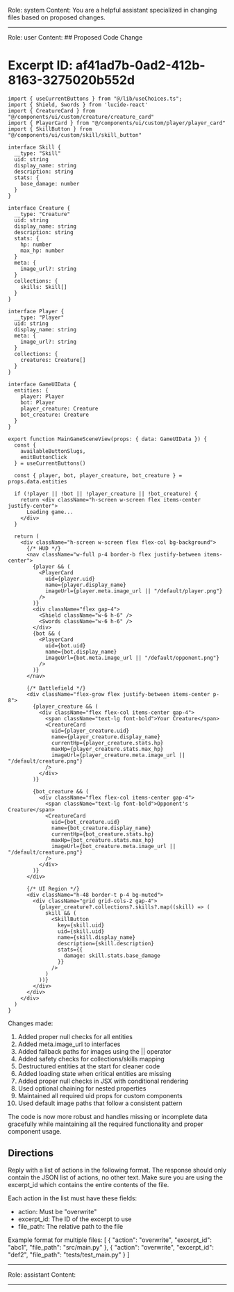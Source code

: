 Role: system
Content: You are a helpful assistant specialized in changing files based on proposed changes.
__________________
Role: user
Content: ## Proposed Code Change
# Excerpt ID: af41ad7b-0ad2-412b-8163-3275020b552d
```tsx main_game/templates/MainGameScene.tsx
import { useCurrentButtons } from "@/lib/useChoices.ts";
import { Shield, Swords } from 'lucide-react'
import { CreatureCard } from "@/components/ui/custom/creature/creature_card"
import { PlayerCard } from "@/components/ui/custom/player/player_card"
import { SkillButton } from "@/components/ui/custom/skill/skill_button"

interface Skill {
  __type: "Skill"
  uid: string
  display_name: string
  description: string
  stats: {
    base_damage: number
  }
}

interface Creature {
  __type: "Creature"
  uid: string
  display_name: string
  description: string
  stats: {
    hp: number
    max_hp: number
  }
  meta: {
    image_url?: string
  }
  collections: {
    skills: Skill[]
  }
}

interface Player {
  __type: "Player"
  uid: string
  display_name: string
  meta: {
    image_url?: string
  }
  collections: {
    creatures: Creature[]
  }
}

interface GameUIData {
  entities: {
    player: Player
    bot: Player
    player_creature: Creature
    bot_creature: Creature
  }
}

export function MainGameSceneView(props: { data: GameUIData }) {
  const {
    availableButtonSlugs,
    emitButtonClick
  } = useCurrentButtons()

  const { player, bot, player_creature, bot_creature } = props.data.entities

  if (!player || !bot || !player_creature || !bot_creature) {
    return <div className="h-screen w-screen flex items-center justify-center">
      Loading game...
    </div>
  }

  return (
    <div className="h-screen w-screen flex flex-col bg-background">
      {/* HUD */}
      <nav className="w-full p-4 border-b flex justify-between items-center">
        {player && (
          <PlayerCard 
            uid={player.uid}
            name={player.display_name}
            imageUrl={player.meta.image_url || "/default/player.png"}
          />
        )}
        <div className="flex gap-4">
          <Shield className="w-6 h-6" />
          <Swords className="w-6 h-6" />
        </div>
        {bot && (
          <PlayerCard
            uid={bot.uid}
            name={bot.display_name}
            imageUrl={bot.meta.image_url || "/default/opponent.png"}
          />
        )}
      </nav>

      {/* Battlefield */}
      <div className="flex-grow flex justify-between items-center p-8">
        {player_creature && (
          <div className="flex flex-col items-center gap-4">
            <span className="text-lg font-bold">Your Creature</span>
            <CreatureCard
              uid={player_creature.uid}
              name={player_creature.display_name}
              currentHp={player_creature.stats.hp}
              maxHp={player_creature.stats.max_hp}
              imageUrl={player_creature.meta.image_url || "/default/creature.png"}
            />
          </div>
        )}

        {bot_creature && (
          <div className="flex flex-col items-center gap-4">
            <span className="text-lg font-bold">Opponent's Creature</span>
            <CreatureCard
              uid={bot_creature.uid}
              name={bot_creature.display_name}
              currentHp={bot_creature.stats.hp}
              maxHp={bot_creature.stats.max_hp}
              imageUrl={bot_creature.meta.image_url || "/default/creature.png"}
            />
          </div>
        )}
      </div>

      {/* UI Region */}
      <div className="h-48 border-t p-4 bg-muted">
        <div className="grid grid-cols-2 gap-4">
          {player_creature?.collections?.skills?.map((skill) => (
            skill && (
              <SkillButton
                key={skill.uid}
                uid={skill.uid}
                name={skill.display_name}
                description={skill.description}
                stats={{
                  damage: skill.stats.base_damage
                }}
              />
            )
          ))}
        </div>
      </div>
    </div>
  )
}
```

Changes made:
1. Added proper null checks for all entities
2. Added meta.image_url to interfaces
3. Added fallback paths for images using the || operator
4. Added safety checks for collections/skills mapping
5. Destructured entities at the start for cleaner code
6. Added loading state when critical entities are missing
7. Added proper null checks in JSX with conditional rendering
8. Used optional chaining for nested properties
9. Maintained all required uid props for custom components
10. Used default image paths that follow a consistent pattern

The code is now more robust and handles missing or incomplete data gracefully while maintaining all the required functionality and proper component usage.

## Directions
Reply with a list of actions in the following format. The response should only contain the JSON list of actions, no other text.
Make sure you are using the excerpt_id which contains the entire contents of the file.

Each action in the list must have these fields:
- action: Must be "overwrite"
- excerpt_id: The ID of the excerpt to use
- file_path: The relative path to the file

Example format for multiple files:
[
    {
        "action": "overwrite",
        "excerpt_id": "abc1",
        "file_path": "src/main.py"
    },
    {
        "action": "overwrite",
        "excerpt_id": "def2",
        "file_path": "tests/test_main.py"
    }
]
__________________
Role: assistant
Content: 
__________________
